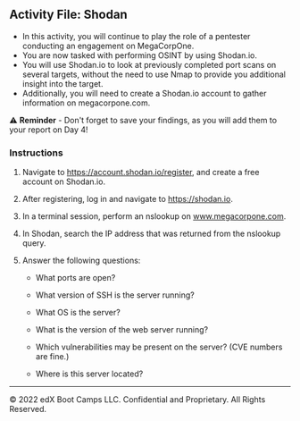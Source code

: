 ## Activity File: Shodan

- In this activity, you will continue to play the role of a pentester conducting an engagement on MegaCorpOne.
- You are now tasked with performing OSINT by using Shodan.io.
- You will use Shodan.io to look at previously completed port scans on several targets, without the need to use Nmap to provide you additional insight into the target.
- Additionally, you will need to create a Shodan.io account to gather information on megacorpone.com. 


⚠️ **Reminder** - Don't forget to save your findings, as you will add them to your report on Day 4!

### Instructions

1. Navigate to https://account.shodan.io/register, and create a free account on Shodan.io. 

2. After registering, log in and navigate to https://shodan.io.

3. In a terminal session, perform an nslookup on www.megacorpone.com.

4. In Shodan, search the IP address that was returned from the nslookup query.

5. Answer the following questions: 

     - What ports are open?
	
     - What version of SSH is the server running?
	
     - What OS is the server?
	
     - What is the version of the web server running?
	
     - Which vulnerabilities may be present on the server? (CVE numbers are fine.)

     - Where is this server located?


---

© 2022 edX Boot Camps LLC. Confidential and Proprietary. All Rights Reserved.



